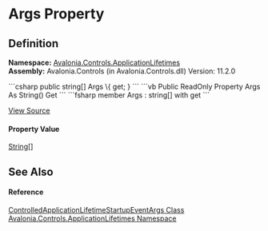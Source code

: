 # Args Property




## Definition
**Namespace:** <a href="N_Avalonia_Controls_ApplicationLifetimes">Avalonia.Controls.ApplicationLifetimes</a>  
**Assembly:** Avalonia.Controls (in Avalonia.Controls.dll) Version: 11.2.0

<Tabs groupId="api-code-preview">
<TabItem value="csharp" label="C#">
```csharp
public string[] Args \{ get; }
```
</TabItem>
<TabItem value="vb" label="VB">
```vb
Public ReadOnly Property Args As String()
	Get
```
</TabItem>
<TabItem value="fsharp" label="F#">
```fsharp
member Args : string[] with get
```
</TabItem>
</Tabs>



<a href="https://github.com/AvaloniaUI/Avalonia/tree/master/src/Avalonia.Controls/ApplicationLifetimes/StartupEventArgs.cs#L17" title="View the source code">View Source</a>



#### Property Value
<a href="https://learn.microsoft.com/dotnet/api/system.string" target="_blank" rel="noopener noreferrer">String</a>[]

## See Also


#### Reference
<a href="T_Avalonia_Controls_ApplicationLifetimes_ControlledApplicationLifetimeStartupEventArgs">ControlledApplicationLifetimeStartupEventArgs Class</a>  
<a href="N_Avalonia_Controls_ApplicationLifetimes">Avalonia.Controls.ApplicationLifetimes Namespace</a>  
